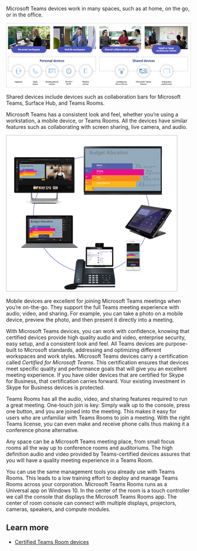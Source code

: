 Microsoft Teams devices work in many spaces, such as at home, on the go, or in the office. 

![Personal and shared devices](../media/teams-devices-consistent.png)

Shared devices include devices such as collaboration bars for Microsoft Teams, Surface Hub,  and Teams Rooms.

Microsoft Teams has a consistent look and feel, whether you’re using a workstation, a mobile device, or Teams Rooms. All the devices have similar features such as collaborating with screen sharing, live camera, and audio.

![Devices shared features](../media/devices-shared-features.png)

Mobile devices are excellent for joining Microsoft Teams meetings when you’re on-the-go. They support the full Teams meeting experience with audio, video, and sharing. For example, you can take a photo on a mobile device, preview the photo, and then present it directly into a meeting.

With Microsoft Teams devices, you can work with confidence, knowing that certified devices provide high quality audio and video, enterprise security, easy setup, and a consistent look and feel. All Teams devices are purpose-built to Microsoft standards, addressing and optimizing different workspaces and work styles. Microsoft Teams devices carry a certification called *Certified for Microsoft Teams*. This certification ensures that devices meet specific quality and performance goals that will give you an excellent meeting experience. If you have older devices that are certified for Skype for Business, that certification carries forward. Your existing investment in Skype for Business devices is protected. 

Teams Rooms has all the audio, video, and sharing features required to run a great meeting. One-touch join is key: Simply walk up to the console, press one button, and you are joined into the meeting. This makes it easy for users who are unfamiliar with Teams Rooms to join a meeting. With the right Teams license, you can even make and receive phone calls thus making it a conference phone alternative.
 
Any space can be a Microsoft Teams meeting place, from small focus rooms all the way up to conference rooms and auditoriums. The high definition audio and video provided by Teams-certified devices assures that you will have a quality meeting experience in a Teams Room.
 
You can use the same management tools you already use with Teams Rooms.  This leads to a low training effort to deploy and manage Teams Rooms across your corporation. Microsoft Teams Rooms runs as a Universal app on Windows 10. In the center of the room is a touch controller we call the console that displays the Microsoft Teams Rooms app. The center of room console can connect with multiple displays, projectors, cameras, speakers, and compute modules. 

## Learn more 

- [Certified Teams Room devices](https://www.microsoft.com/microsoft-365/microsoft-teams/across-devices/devices/category?devicetype=20?azure-portal=true)
